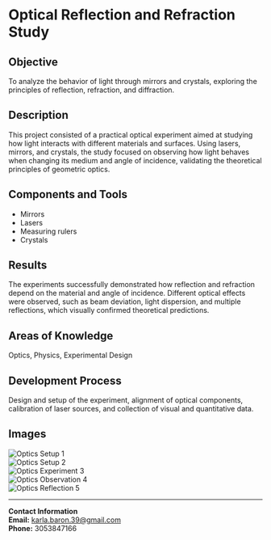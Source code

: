 # Optical Reflection and Refraction Study

## Objective
To analyze the behavior of light through mirrors and crystals, exploring the principles of reflection, refraction, and diffraction.

## Description
This project consisted of a practical optical experiment aimed at studying how light interacts with different materials and surfaces. Using lasers, mirrors, and crystals, the study focused on observing how light behaves when changing its medium and angle of incidence, validating the theoretical principles of geometric optics.

## Components and Tools
- Mirrors  
- Lasers  
- Measuring rulers  
- Crystals  

## Results
The experiments successfully demonstrated how reflection and refraction depend on the material and angle of incidence. Different optical effects were observed, such as beam deviation, light dispersion, and multiple reflections, which visually confirmed theoretical predictions.

## Areas of Knowledge
Optics, Physics, Experimental Design

## Development Process
Design and setup of the experiment, alignment of optical components, calibration of laser sources, and collection of visual and quantitative data.

## Images
![Optics Setup 1](https://github.com/user-attachments/assets/7c9f37b1-833f-4a6f-a4a8-89e1be1ea73c)  
![Optics Setup 2](https://github.com/user-attachments/assets/faba58ad-ded8-46d4-8a06-73c56fe94095)  
![Optics Experiment 3](https://github.com/user-attachments/assets/4d282192-d680-49be-9bdc-dc8b933cd633)  
![Optics Observation 4](https://github.com/user-attachments/assets/54548974-a11d-4c33-bbeb-457ed07d036a)  
![Optics Reflection 5](https://github.com/user-attachments/assets/b47df8f4-c92f-45f2-a7c0-72ae9a39bc87)

---

**Contact Information**  
**Email:** karla.baron.39@gmail.com  
**Phone:** 3053847166
